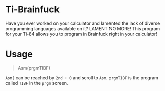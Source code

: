 # Ti-Brainfuck
Have you ever worked on your calculator and lamented the lack of diverse programming languages available on it? LAMENT NO MORE! This program for your Ti-84 allows you to program in Brainfuck right in your calculator!

# Usage
> Asm(prgmTIBF)

`Asm(` can be reached by `2nd + 0` and scroll to `Asm`. `prgmTIBF` is the program called `TIBF` in the `prgm` screen.
